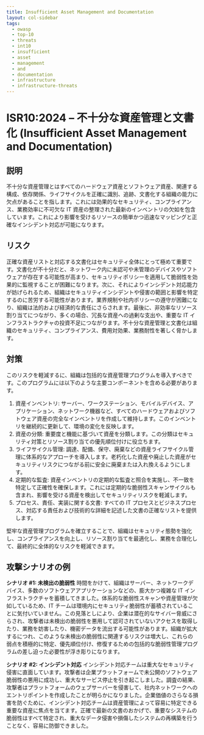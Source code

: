 ```yaml
---
title: Insufficient Asset Management and Documentation
layout: col-sidebar
tags:
  - owasp
  - top-10
  - threats
  - int10
  - insufficient
  - asset
  - management
  - and
  - documentation
  - infrastructure
  - infrastructure-threats
---
```


# ISR10:2024 – 不十分な資産管理と文書化 (Insufficient Asset Management and Documentation)

## 説明

不十分な資産管理とはすべてのハードウェア資産とソフトウェア資産、関連する構成、依存関係、ライフサイクルを正確に識別、追跡、文書化する組織の能力に欠点があることを指します。これには効果的なセキュリティ、コンプライアンス、業務効率に不可欠な IT 資産の整理された最新のインベントリの欠如を包含しています。これにより影響を受けるリソースの簡単かつ迅速なマッピングと正確なインシデント対応が可能になります。

## リスク

正確な資産リストと対応する文書化はセキュリティ全体にとって極めて重要です。文書化が不十分だと、ネットワーク内に未認可や未管理のデバイスやソフトウェアが存在する可能性が高まり、セキュリティポリシーを適用して脆弱性を効果的に監視することが困難になります。次に、それによりインシデント対応能力が妨げられるため、組織はセキュリティインシデントや侵害の範囲と影響を特定するのに苦労する可能性があります。業界規制や社内ポリシーの遵守が困難になり、組織は法的および経済的な責任にさらされます。最後に、非効率なリソース割り当てにつながり、多くの場合、冗長な資産への過剰な支出や、重要な IT インフラストラクチャの投資不足につながります。不十分な資産管理と文書化は組織のセキュリティ、コンプライアンス、費用対効果、業務耐性を著しく脅かします。

## 対策

このリスクを軽減するに、組織は包括的な資産管理プログラムを導入すべきです。このプログラムには以下のような主要コンポーネントを含める必要があります。

1. 資産インベントリ: サーバー、ワークステーション、モバイルデバイス、アプリケーション、ネットワーク機器など、すべてのハードウェアおよびソフトウェア資産の完全なインベントリを作成して維持します。このインベントリを継続的に更新して、環境の変化を反映します。
2. 資産の分類: 重要度と機能に基づいて資産を分類します。この分類はセキュリティ対策とリソース割り当ての優先順位付けに役立ちます。
3. ライフサイクル管理: 調達、配備、保守、廃棄などの資産ライフサイクル管理に体系的なアプローチを導入します。老朽化した資産や廃止した資産がセキュリティリスクにつながる前に安全に廃棄または入れ換えるようにします。
4. 定期的な監査: 資産インベントリの定期的な監査と照合を実施し、不一致を特定して正確性を確保します。これには定期的な脆弱性スキャンサイクルも含まれ、影響を受ける資産を検出してセキュリティリスクを軽減します。
5. プロセス、責任、実装に関する文書: すべての IT プロセスとビジネスプロセス、対応する責任および技術的な詳細を記述した文書の正確なリストを提供します。

堅牢な資産管理プログラムを確立することで、組織はセキュリティ態勢を強化し、コンプライアンスを向上し、リソース割り当てを最適化し、業務を合理化して、最終的に全体的なリスクを軽減できます。

## 攻撃シナリオの例

**シナリオ #1: 未検出の脆弱性**
時間をかけて、組織はサーバー、ネットワークデバイス、多数のソフトウェアアプリケーションなどの、膨大かつ複雑な IT インフラストラクチャを蓄積してきました。体系的な脆弱性スキャンや資産管理が欠如しているため、IT チームは環境内にセキュリティ脆弱性が蓄積されていることに気付いていません。この見落としにより、企業は潜在的なサイバー脅威にさらされ、攻撃者は未検出の脆弱性を悪用して認可されていないアクセスを取得したり、業務を妨害したり、機密データを流出する可能性があります。組織が拡大するにつれ、このような未検出の脆弱性に関連するリスクは増大し、これらの弱点を積極的に特定、優先順位付け、修復するための包括的な脆弱性管理プログラムの差し迫った必要性が浮き彫りになります。

**シナリオ #2: インシデント対応**
インシデント対応チームは重大なセキュリティ侵害に直面しています。攻撃者は企業プラットフォームで未公開のソフトウェア脆弱性の悪用に成功し、重大なサービス停止を引き起こしました。調査の結果、攻撃者はプラットフォームのウェブサーバーを侵害して、社内ネットワークへのエントリポイントを作成したことが明らかになりました。企業価値のさらなる損害を防ぐために、インシデント対応チームは資産管理によって容易に特定できる重要な資産に焦点を当てます。正確で最新の文書のおかげで、重要なシステムの脆弱性はすべて特定され、重大なデータ侵害や損傷したシステムの再構築を行うことなく、容易に防御できました。
